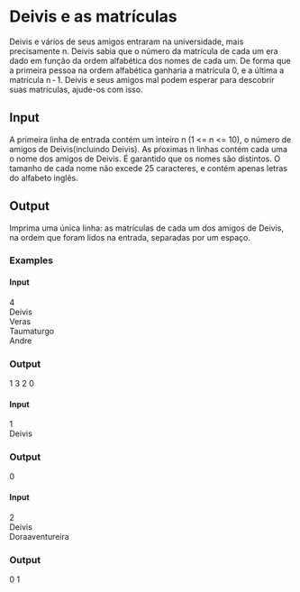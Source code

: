 # Deivis e as matrículas

Deivis e vários de seus amigos entraram na universidade, mais precisamente n. Deivis sabia que o número da matrícula de cada um era dado em função da ordem alfabética dos nomes de cada um. De forma que a primeira pessoa na ordem alfabética ganharia a matrícula 0, e a última a matrícula n - 1. Deivis e seus amigos mal podem esperar para descobrir suas matrículas, ajude-os com isso.

## Input
A primeira linha de entrada contém um inteiro n (1 <= n <= 10), o número de amigos de Deivis(incluindo Deivis). As pŕoximas n linhas contém cada uma o nome dos amigos de Deivis. É garantido que os nomes são distintos. O tamanho de cada nome não excede 25 caracteres, e contém apenas letras do alfabeto inglês.

## Output
Imprima uma única linha: as matrículas de cada um dos amigos de Deivis, na ordem que foram lidos na entrada, separadas por um espaço.

### **Examples**
#### **Input**<br>
4<br>
Deivis<br>
Veras<br>
Taumaturgo<br>
Andre<br>

### **Output**
1 3 2 0

#### **Input**<br>
1<br>
Deivis<br>

### **Output**
0

#### **Input**<br>
2<br>
Deivis<br>
Doraaventureira<br>

### **Output**
0 1


